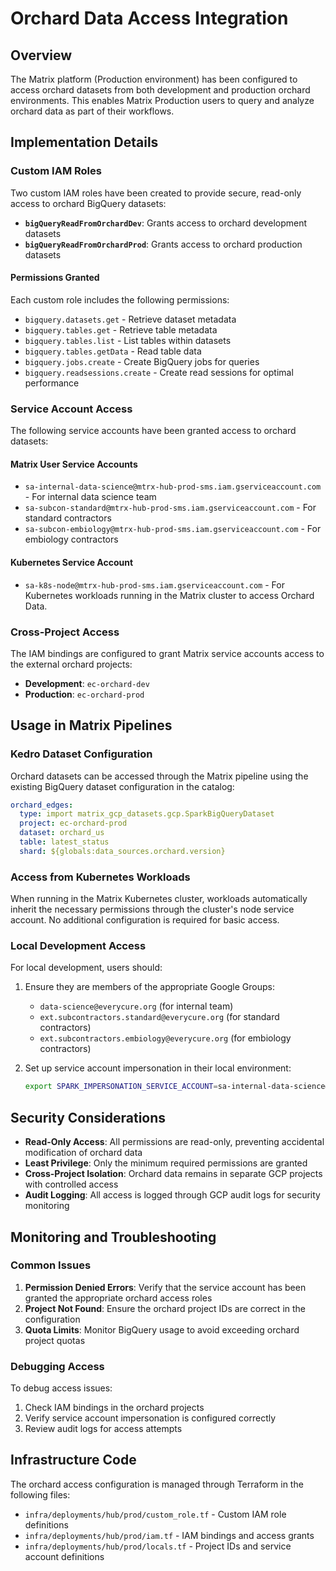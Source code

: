 # Orchard Data Access Integration

## Overview

The Matrix platform (Production environment) has been configured to access orchard datasets from both development and production orchard environments. This enables Matrix Production users to query and analyze orchard data as part of their workflows.

## Implementation Details

### Custom IAM Roles

Two custom IAM roles have been created to provide secure, read-only access to orchard BigQuery datasets:

- **`bigQueryReadFromOrchardDev`**: Grants access to orchard development datasets
- **`bigQueryReadFromOrchardProd`**: Grants access to orchard production datasets

#### Permissions Granted

Each custom role includes the following permissions:
- `bigquery.datasets.get` - Retrieve dataset metadata
- `bigquery.tables.get` - Retrieve table metadata
- `bigquery.tables.list` - List tables within datasets
- `bigquery.tables.getData` - Read table data
- `bigquery.jobs.create` - Create BigQuery jobs for queries
- `bigquery.readsessions.create` - Create read sessions for optimal performance

### Service Account Access

The following service accounts have been granted access to orchard datasets:

#### Matrix User Service Accounts
- `sa-internal-data-science@mtrx-hub-prod-sms.iam.gserviceaccount.com` - For internal data science team
- `sa-subcon-standard@mtrx-hub-prod-sms.iam.gserviceaccount.com` - For standard contractors
- `sa-subcon-embiology@mtrx-hub-prod-sms.iam.gserviceaccount.com` - For embiology contractors

#### Kubernetes Service Account
- `sa-k8s-node@mtrx-hub-prod-sms.iam.gserviceaccount.com` - For Kubernetes workloads running in the Matrix cluster to access Orchard Data.

### Cross-Project Access

The IAM bindings are configured to grant Matrix service accounts access to the external orchard projects:
- **Development**: `ec-orchard-dev`
- **Production**: `ec-orchard-prod`

## Usage in Matrix Pipelines

### Kedro Dataset Configuration

Orchard datasets can be accessed through the Matrix pipeline using the existing BigQuery dataset configuration in the catalog:

```yaml
orchard_edges:
  type: import matrix_gcp_datasets.gcp.SparkBigQueryDataset
  project: ec-orchard-prod
  dataset: orchard_us
  table: latest_status
  shard: ${globals:data_sources.orchard.version}
```

### Access from Kubernetes Workloads

When running in the Matrix Kubernetes cluster, workloads automatically inherit the necessary permissions through the cluster's node service account. No additional configuration is required for basic access.

### Local Development Access

For local development, users should:

1. Ensure they are members of the appropriate Google Groups:
   - `data-science@everycure.org` (for internal team)
   - `ext.subcontractors.standard@everycure.org` (for standard contractors)
   - `ext.subcontractors.embiology@everycure.org` (for embiology contractors)

2. Set up service account impersonation in their local environment:
   ```bash
   export SPARK_IMPERSONATION_SERVICE_ACCOUNT=sa-internal-data-science@mtrx-hub-prod-sms.iam.gserviceaccount.com
   ```

## Security Considerations

- **Read-Only Access**: All permissions are read-only, preventing accidental modification of orchard data
- **Least Privilege**: Only the minimum required permissions are granted
- **Cross-Project Isolation**: Orchard data remains in separate GCP projects with controlled access
- **Audit Logging**: All access is logged through GCP audit logs for security monitoring

## Monitoring and Troubleshooting

### Common Issues

1. **Permission Denied Errors**: Verify that the service account has been granted the appropriate orchard access roles
2. **Project Not Found**: Ensure the orchard project IDs are correct in the configuration
3. **Quota Limits**: Monitor BigQuery usage to avoid exceeding orchard project quotas

### Debugging Access

To debug access issues:

1. Check IAM bindings in the orchard projects
2. Verify service account impersonation is configured correctly
3. Review audit logs for access attempts

## Infrastructure Code

The orchard access configuration is managed through Terraform in the following files:
- `infra/deployments/hub/prod/custom_role.tf` - Custom IAM role definitions
- `infra/deployments/hub/prod/iam.tf` - IAM bindings and access grants
- `infra/deployments/hub/prod/locals.tf` - Project IDs and service account definitions
